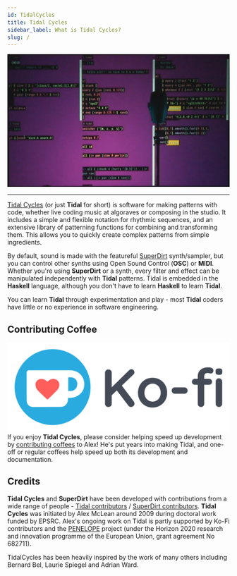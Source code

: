 ```yaml
---
id: TidalCycles
title: Tidal Cycles
sidebar_label: What is Tidal Cycles?
slug: /
---
```


![nutshell](tidalnutshell.png)

----

[Tidal Cycles](https://github.com/tidalcycles/Tidal) (or just **Tidal** for short) is software for making patterns with code, whether live coding music at algoraves or composing in the studio. It includes a simple and flexible notation
for rhythmic sequences, and an extensive library of patterning functions for combining and transforming them. This allows you to quickly create complex patterns from simple ingredients.

By default, sound is made with the featureful [SuperDirt](https://github.com/musikinformatik/SuperDirt)
synth/sampler, but you can control other synths using Open Sound
Control (**OSC**) or **MIDI**. Whether you're using **SuperDirt** or a synth, every
filter and effect can be manipulated independently with **Tidal**
patterns. Tidal is embedded in the **Haskell** language, although you don't have to learn **Haskell** to learn **Tidal**. 

You can learn **Tidal** through experimentation and play - most **Tidal**
coders have little or no experience in software engineering.

## Contributing Coffee

![coffee](kofi.png)
If you enjoy **Tidal Cycles**, please consider helping speed up development by [contributing coffees](http://ko-fi.com/yaxulive) to Alex! He's put years into making Tidal, and one-off or regular coffees help speed up both its development and documentation. 

## Credits

**Tidal Cycles** and **SuperDirt** have been developed with contributions from a wide range of people - [Tidal contributors](https://github.com/tidalcycles/Tidal/graphs/contributors) / [SuperDirt contributors](https://github.com/musikinformatik/SuperDirt/graphs/contributors). **Tidal Cycles** was initiated by Alex McLean around 2009 during doctoral work funded by EPSRC. Alex's ongoing work on Tidal is partly supported by Ko-Fi contributors and the [PENELOPE](https://penelope.hypotheses.org/) project (under the Horizon 2020 research and innovation programme of the European Union, grant agreement No 682711).

TidalCycles has been heavily inspired by the work of many others including Bernard Bel, Laurie Spiegel and Adrian Ward. 
